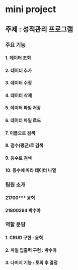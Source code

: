 # mini project
## 주제 : 성적관리 프로그램
### 주요 기능 
#### 1. 데이터 조회
#### 2. 데이터 추가
#### 3. 데이터 수정
#### 4. 데이터 삭제
#### 5. 데이터 파일 저장
#### 6. 데이터 파일 로드
#### 7. 이름으로 검색
#### 8. 점수(평균)로 검색
#### 9. 등수로 검색
#### 10. 등수에 따라 데이터 나열

### 팀원 소개
#### 21700*** 윤혁
#### 21800294 박수아
### 역할 분담
#### 1. CRUD 구현 : 윤혁
#### 2. 파일 입출력 구현 : 박수아
#### 3. 나머지 기능 : 토의 후 결정
